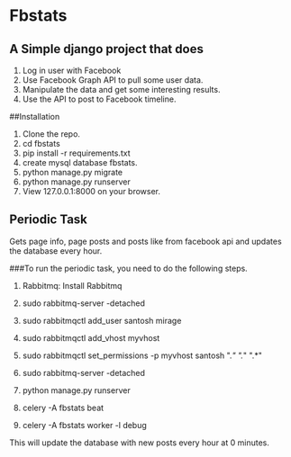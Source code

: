 # Fbstats
## A Simple django project that does
1. Log in user with Facebook
2. Use Facebook Graph API to pull some user data.
3. Manipulate the data and get some interesting results.
4. Use the API to post to Facebook timeline.

##Installation
1. Clone the repo.
2. cd fbstats
3. pip install -r requirements.txt
4. create mysql database fbstats.
5. python manage.py migrate
6. python manage.py runserver
7. View 127.0.0.1:8000 on your browser.

## Periodic Task
Gets page info, page posts and posts like from facebook api
and updates the database every hour.

###To run the periodic task, you need to do the following steps.
1. Rabbitmq: Install Rabbitmq
2. sudo rabbitmq-server -detached
3. sudo rabbitmqctl add_user santosh mirage
4. sudo rabbitmqctl add_vhost myvhost
5. sudo rabbitmqctl set_permissions -p myvhost santosh ".*" ".*" ".*"
6. sudo rabbitmq-server -detached

7. python manage.py runserver
8. celery -A fbstats beat
9. celery -A fbstats worker -l debug

This will update the database with new posts every hour at 0 minutes.